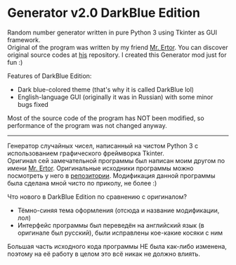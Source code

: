 # Generator v2.0 DarkBlue Edition

Random number generator written in pure Python 3 using Tkinter as GUI framework.\
Original of the program was written by my friend [Mr. Ertor](https://github.com/MrErtor). You can discover original source codes at [his](https://github.com/MrErtor/Generator) repository.
I created this Generator mod just for fun :)

Features of DarkBlue Edition:
* Dark blue-colored theme (that's why it is called DarkBlue lol)
* English-language GUI (originally it was in Russian) with some minor bugs fixed

Most of the source code of the program has NOT been modified, so performance of the program was not changed anyway.

----------------------

Генератор случайных чисел, написанный на чистом Python 3 с использованием графического фреймворка Tkinter.\
Оригинал сей замечательной программы был написан моим другом по имени [Mr. Ertor](https://github.com/MrErtor). Оригинальные исходники программы можно посмотреть у него в [репозитории](https://github.com/MrErtor/Generator).
Модификация данной программы была сделана мной чисто по приколу, не более :)

Что нового в DarkBlue Edition по сравнению с оригиналом?
* Тёмно-синяя тема оформления (отсюда и название модификации, лол)
* Интерфейс программы был переведён на английский язык (в оригинале был русский), были исправлены кое-какие косяки с ним

Большая часть исходного кода программы НЕ была как-либо изменена, поэтому на её работу в целом это всё никак не должно влиять.
